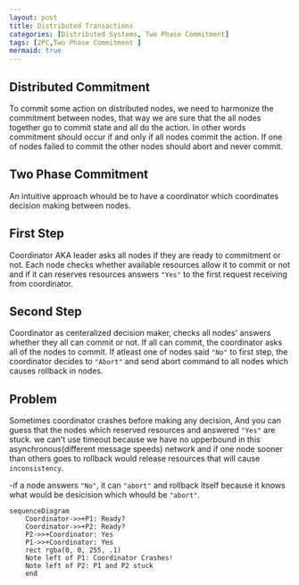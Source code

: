 ```yaml
---
layout: post
title: Distributed Transactions
categories: [Distributed Systems, Two Phase Commitment]
tags: [2PC,Two Phase Commitment ]
mermaid: true 
---
```


## Distributed Commitment

To commit some action on distributed nodes, we need to harmonize the commitment between nodes, that way we are sure that the all nodes together go to commit state and all do the action. In other words commitment should occur if and only if all nodes commit the action. If one of nodes failed to commit the other nodes should abort and never commit.

## Two Phase Commitment
An intuitive approach whould be to have a coordinator which coordinates decision making between nodes. 

## First Step
Coordinator AKA leader asks all nodes if they are ready to commitment or not. Each node checks whether available resources allow it to commit or not and if it can reserves resources answers `"Yes"` to the first request receiving from coordinator.

## Second Step
Coordinator as centeralized decision maker, checks all nodes' answers whether they all can commit or not. 
If all can commit, the coordinator asks all of the nodes to commit.
If atleast one of nodes said `"No"` to first step, the coordinator decides to `"Abort"` and send abort command to all nodes which causes rollback in nodes.

## Problem
Sometimes coordinator crashes before making any decision, And you can guess that the nodes which reserved resources and answered `"Yes"` are stuck. we can't use timeout because we have no upperbound in this asynchronous(different message speeds) network and if one node sooner than others goes to rollback would release resources that will cause `inconsistency`.

-if a node answers `"No"`, it can `"abort"` and rollback itself because it knows what would be desicision which whould be `"abort"`.


```mermaid
sequenceDiagram
    Coordinator->>+P1: Ready?
    Coordinator->>+P2: Ready?
    P2->>+Coordinator: Yes
    P1->>+Coordinator: Yes
	rect rgba(0, 0, 255, .1)
	Note left of P1: Coordinator Crashes!
	Note left of P2: P1 and P2 stuck
	end
            
```
<!-- - Liveleness and Fairness -->